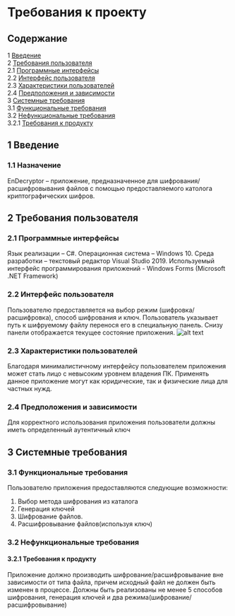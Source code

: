 # Требования к проекту
## Содержание
1 [Введение](#1-введение)\
2 [Требования пользователя](#2-требования-пользователя)\
 2.1 [Программные интерфейсы](#21-программные-интерфейсы)\
 2.2 [Интерфейс пользователя](#22-интерфейс-пользователя)\
 2.3 [Характеристики пользователей](#23-характеристики-пользователей)\
 2.4 [Предположения и зависимости](#24-предположения-и-зависимости)\
3 [Системные требования](#3-системные-требования)\
 3.1 [Функциональные требования](#31-функциональные-требования)\
 3.2 [Нефункциональные требования](#32-нефункциональные-требования)\
  3.2.1 [Требования к продукту](#321-требования-к-продукту)
## 1 Введение
### 1.1 Назначение
EnDecryptor – приложение, предназначенное для шифрования/расшифровывания файлов c помощью предоставляемого католога криптографических шифров.
## 2 Требования пользователя
### 2.1 Программные интерфейсы
Язык реализации – C#. Операционная система – Windows 10. Среда разработки – текстовый редактор Visual Studio 2019.
Используемый интерфейс программирования приложений - Windows Forms (Microsoft .NET Framework)
### 2.2 Интерфейс пользователя
Пользователю предоставляется на выбор режим (шифровка/расшифровка), способ шифрования и ключ.
Пользователь указывает путь к шифруемому файлу перенося его в специальную панель. Снизу панели отображается текущее состояние приложения.
![alt text](https://github.com/DivakRoman850504/TRiTPO/Documents/Mockup/Mockup.png)
### 2.3 Характеристики пользователей
Благодаря минималистичному интерфейсу пользователем приложения может стать лицо с невысоким уровнем владения ПК. 
Применять данное приложение могут как юридические, так и физические лица для частных нужд.
### 2.4 Предположения и зависимости
Для корректного использования приложения пользователи должны иметь определенный аутентичный ключ
## 3 Системные требования
### 3.1 Функциональные требования
Пользователю приложения предоставляются следующие возможности:
1. Выбор метода шифрования из каталога
2. Генерация ключей
3. Шифрование файлов.
4. Расшифровывание файлов(используя ключ)
### 3.2 Нефункциональные требования
#### 3.2.1 Требования к продукту
Приложение должно производить шифрование/расшифровывание вне зависимости от типа файла, причем исходный файл не должен быть изменен в процессе.
Должны быть реализованы не менее 5 способов шифрования, генерация ключей и два режима(шифрование/расшифровывание)
